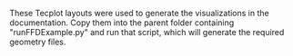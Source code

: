 These Tecplot layouts were used to generate the visualizations in the documentation.
Copy them into the parent folder containing "runFFDExample.py" and run that script, which will generate the required geometry files.